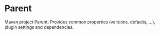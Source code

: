 Parent
======

Maven project Parent. Provides common properties (versions, defaults, ...), plugin settings and dependencies.